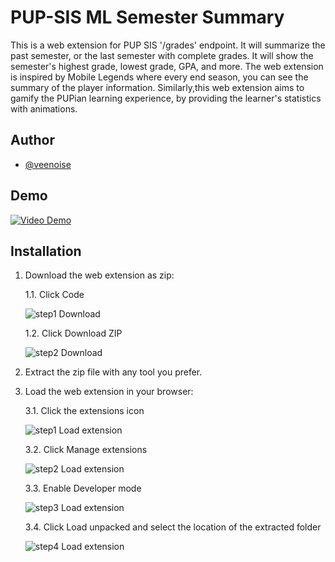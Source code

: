 
# PUP-SIS ML Semester Summary

This is a web extension for PUP SIS '/grades' endpoint. It will summarize the past semester, or the last semester with complete grades. It will show the semester's highest grade, lowest grade, GPA, and more. The web extension is inspired by Mobile Legends where every end season, you can see the summary of the player information. Similarly,this web extension aims to gamify the PUPian learning experience, by providing the  learner's statistics with animations.

## Author

- [@veenoise](https://github.com/veenoise)


## Demo

[![Video Demo](https://img.youtube.com/vi/m2zO48lS8E0/1.jpg)](https://www.youtube.com/watch?v=m2zO48lS8E0)

## Installation

1. Download the web extension as zip: 

    1.1. Click Code

    ![step1 Download](https://i.ibb.co/Gcy59yb/image.png)

    1.2. Click Download ZIP

    ![step2 Download](https://i.ibb.co/1QSxb0z/image.png)

2. Extract the zip file with any tool you prefer.

3. Load the web extension in your browser:

    3.1. Click the extensions icon

    ![step1 Load extension](https://i.ibb.co/8Y5wKCD/image.png)

    3.2. Click Manage extensions

    ![step2 Load extension](https://i.ibb.co/ftg2Gw7/image.png)

    3.3. Enable Developer mode

    ![step3 Load extension](https://i.ibb.co/qk3k8tv/image.png)

    3.4. Click Load unpacked and select the location of the extracted folder

    ![step4 Load extension](https://i.ibb.co/jDX3W1P/image.png)
